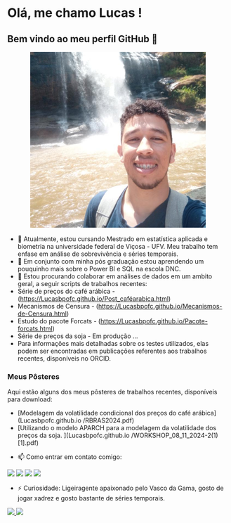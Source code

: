 # Olá, me chamo Lucas ! 
## Bem vindo ao meu perfil GitHub 👋
<div align="center">
    <img height="400em" src="https://raw.githubusercontent.com/Lucasbpofc/Lucasbpofc.github.io/refs/heads/main/1000265939.jpg">
</div>
 
- 🔭 Atualmente, estou cursando Mestrado em estatística aplicada e biometria na universidade federal de Viçosa - UFV. Meu trabalho tem enfase em análise de sobrevivência e séries temporais.
- 🌱 Em conjunto com minha pós graduação estou aprendendo um pouquinho mais sobre o Power BI e SQL na escola DNC.
- 👯 Estou procurando colaborar em análises de dados em um ambito geral, a seguir scripts de trabalhos recentes:
- Série de preços do café arábica - (https://Lucasbpofc.github.io/Post_caféarabica.html)
- Mecanismos de Censura - (https://Lucasbpofc.github.io/Mecanismos-de-Censura.html)
- Estudo do pacote Forcats - (https://Lucasbpofc.github.io/Pacote-forcats.html)
- Série de preços da soja - Em produção ...
- Para informações mais detalhadas sobre os testes utilizados, elas podem ser encontradas em publicações referentes aos trabalhos recentes, disponíveis no ORCID.

### Meus Pôsteres

Aqui estão alguns dos meus pôsteres de trabalhos recentes, disponíveis para download:

* [Modelagem da volatilidade condicional dos preços do café
arábica](Lucasbpofc.github.io
/RBRAS2024.pdf)
* [Utilizando o modelo APARCH para a modelagem da volatilidade dos preços da
soja. ](Lucasbpofc.github.io
/WORKSHOP_08_11_2024-2(1)[1].pdf)

- 📫 Como entrar em contato comigo:
<div>
<a href="https://instagram.com/lucasbello_01" target="_blank"><img loading="lazy" src="https://img.shields.io/badge/-Instagram-%23E4405F?style=for-the-badge&logo=instagram&logoColor=white" target="_blank"></a>
<a href="mailto:contato@Lucas.p.belo019@gmail.com"><img loading="lazy" src="https://img.shields.io/badge/Gmail-D14836?style=for-the-badge&logo=gmail&logoColor=white" target="_blank"></a>
<a href="https://www.linkedin.com/in/lucas-pereira-belo-3aa8a51a9" target="_blank"><img loading="lazy" src="https://img.shields.io/badge/-LinkedIn-%230077B5?style=for-the-badge&logo=linkedin&logoColor=white" target="_blank"></a>
<a href="https://orcid.org/0009-0002-7189-514X" target="_blank"><img loading="lazy" src="https://img.shields.io/badge/-ORCID-A6CE39?style=for-the-badge&logo=orcid&logoColor=white" target="_blank"></a>
</div>

- ⚡ Curiosidade: Ligeiragente apaixonado pelo Vasco da Gama, gosto de jogar xadrez e gosto bastante de séries temporais.
<div>
<a href="https://github.com/Lucasbpofc">
<img loading="lazy" height="180em" src="https://github-readme-stats.vercel.app/api/top-langs/?username=Lucasbpofc&layout=compact&langs_count=7&theme=dracula"/>
<img loading="lazy" height="180em" src="https://github-readme-stats.vercel.app/api?username=Lucasbpofc&show_icons=true&theme=dracula&include_all_commits=true&count_private=true"/>
</div>
